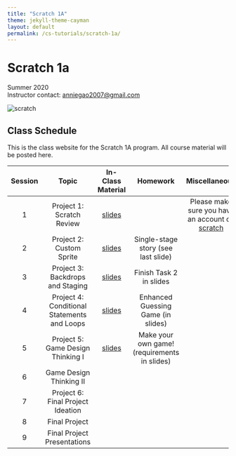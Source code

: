 ```yaml
---
title: "Scratch 1A"
theme: jekyll-theme-cayman
layout: default
permalink: /cs-tutorials/scratch-1a/
---
```


# Scratch 1a

Summer 2020  
Instructor contact: anniegao2007@gmail.com

![scratch](https://images.squarespace-cdn.com/content/v1/59371b611e5b6cbaaa211ff9/1527791173130-KCQZU6G7NB20K4UBCLX4/ke17ZwdGBToddI8pDm48kKSDVuAPrHKRkrADOUWKIBFZw-zPPgdn4jUwVcJE1ZvWQUxwkmyExglNqGp0IvTJZamWLI2zvYWH8K3-s_4yszcp2ryTI0HqTOaaUohrI8PIxjnc1DkxrOcGd5VMooSjQcLMerRA6Kw82eiRHVey0pQ/Scratch+Cat+with+Backpack)

## Class Schedule
This is the class website for the Scratch 1A program. All course material will be posted here.

| Session | Topic | In-Class Material | Homework | Miscellaneous |
| :---: | :---: | :---: | :---: | :---: |
| 1 | Project 1: Scratch Review | [slides](https://docs.google.com/presentation/d/1aWYhTFjxLBb-bqh9EjmylwzgbFIhK1ai2rqVmjuoGM8/edit?ts=5f233ebf#slide=id.g8d0e437b7b_0_54) | | Please make sure you have an account on [scratch](https://www.scratch.mit.edu)
| 2 | Project 2: Custom Sprite | [slides](https://docs.google.com/presentation/d/122m9KFHh_WUh0klYASuyGR-gCGR52gzLdDVb6OhfqRI/edit#slide=id.g8ef1ac43c6_0_5) | Single-stage story (see last slide) | |
| 3 | Project 3: Backdrops and Staging | [slides](https://docs.google.com/presentation/d/1Q4CI05oS2xnzlQY0LDKm7RjSypI4h4lyETLg3D5E80w/edit?ts=5f35c2f1#slide=id.g90828a930e_0_5) | Finish Task 2 in slides | |
| 4 | Project 4: Conditional Statements and Loops | [slides](https://docs.google.com/presentation/d/1Gu6p3BgUle27Ujcts90JmLZIQfot_DQFsFebY7QTycE/edit#slide=id.g9231c1c6a3_0_47) | Enhanced Guessing Game (in slides) | |
| 5 | Project 5: Game Design Thinking I | [slides](https://docs.google.com/presentation/d/1GTeZH67mntPqHFj8j2qyzdcdi_H3wZxRmxSYrgdI4sQ/edit?ts=5f482cb6#slide=id.g94cfb1105e_0_0) | Make your own game! (requirements in slides) | |
| 6 | Game Design Thinking II |
| 7 | Project 6: Final Project Ideation |
| 8 | Final Project |
| 9 | Final Project Presentations |